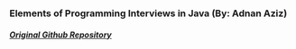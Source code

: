 ### Elements of Programming Interviews in Java (By: Adnan Aziz)

##### [Original Github Repository](https://github.com/iachieve/EPIJudge)
